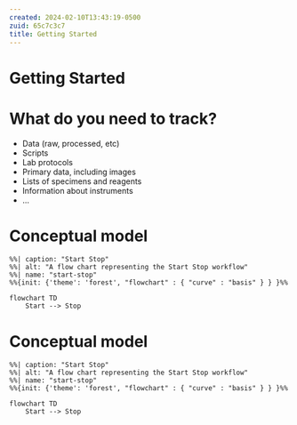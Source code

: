 ```yaml
---
created: 2024-02-10T13:43:19-0500
zuid: 65c7c3c7
title: Getting Started
---
```


# Getting Started

<!-- THIS SLIDE BLANK -->

# What do you need to track?

- Data (raw, processed, etc)
- Scripts
- Lab protocols
- Primary data, including images 
- Lists of specimens and reagents 
- Information about instruments
- ...


# Conceptual model


```{.mermaid #fig:start-stop}
%%| caption: "Start Stop"
%%| alt: "A flow chart representing the Start Stop workflow"
%%| name: "start-stop"
%%{init: {'theme': 'forest', "flowchart" : { "curve" : "basis" } } }%%

flowchart TD
    Start --> Stop
```


# Conceptual model


```mermaid
%%| caption: "Start Stop"
%%| alt: "A flow chart representing the Start Stop workflow"
%%| name: "start-stop"
%%{init: {'theme': 'forest', "flowchart" : { "curve" : "basis" } } }%%

flowchart TD
    Start --> Stop
```



<!-- END -->
